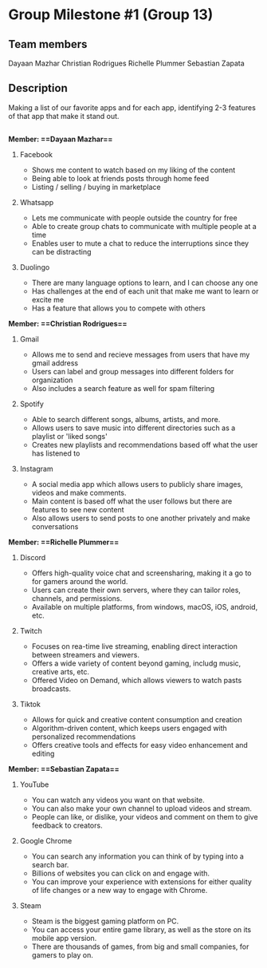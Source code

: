 # Group Milestone #1 (Group 13)
## Team members
Dayaan Mazhar
Christian Rodrigues
Richelle Plummer
Sebastian Zapata
## Description
Making a list of our favorite apps and for each app, identifying 2-3 features of that app that make it stand out.
##
**Member: ==Dayaan Mazhar==**
1. Facebook
   - Shows me content to watch based on my liking of the content
   - Being able to look at friends posts through home feed
   - Listing / selling / buying in marketplace

2. Whatsapp
    - Lets me communicate with people outside the country for free
    - Able to create group chats to communicate with multiple people at a time
    - Enables user to mute a chat to reduce the interruptions since they can be distracting

3. Duolingo
   - There are many language options to learn, and I can choose any one
   - Has challenges at the end of each unit that make me want to learn or excite me
   - Has a feature that allows you to compete with others

**Member: ==Christian Rodrigues==**
1. Gmail
   - Allows me to send and recieve messages from users that have my gmail address
   - Users can label and group messages into different folders for organization
   - Also includes a search feature as well for spam filtering

2. Spotify
   - Able to search different songs, albums, artists, and more.
   - Allows users to save music into different directories such as a playlist or 'liked songs'
   - Creates new playlists and recommendations based off what the user has listened to

3. Instagram
   - A social media app which allows users to publicly share images, videos and make comments.
   - Main content is based off what the user follows but there are features to see new content
   - Also allows users to send posts to one another privately and make conversations

**Member: ==Richelle Plummer==**
1. Discord
   - Offers high-quality voice chat and screensharing, making it a go to for gamers around the world.
   - Users can create their own servers, where they can tailor roles, channels, and permissions.
   - Available on multiple platforms, from windows, macOS, iOS, android, etc.
   
2. Twitch
   - Focuses on rea-time live streaming, enabling direct interaction between streamers and viewers.
   - Offers a wide variety of content beyond gaming, includg music, creative arts, etc.
   - Offered Video on Demand, which allows viewers to watch pasts broadcasts.
   
3. Tiktok
   - Allows for quick and creative content consumption and creation
   - Algorithm-driven content, which keeps users engaged with personalized recommendations
   - Offers creative tools and effects for easy video enhancement and editing

**Member: ==Sebastian Zapata==**
1. YouTube
    - You can watch any videos you want on that website.
   - You can also make your own channel to upload videos and stream.
   - People can like, or dislike, your videos and comment on them to give feedback to creators.
   
2. Google Chrome
    - You can search any information you can think of by typing into a search bar.
   - Billions of websites you can click on and engage with.
   - You can improve your experience with extensions for either quality of life changes or a new way to engage with Chrome.
   
3. Steam
    - Steam is the biggest gaming platform on PC.
   - You can access your entire game library, as well as the store on its mobile app version.
   - There are thousands of games, from big and small companies, for gamers to play on.
